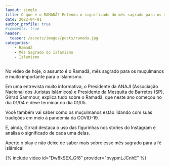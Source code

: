 ```yaml
---
layout: single
title: O que é o RAMADÃ? Entenda o significado do mês sagrado para os muçulmanos e para o Islamismo
date: 2022-04-01
author_profile: true
#comments: true
header:
  teaser: /assets/images/posts/ramada.jpg
categories: 
    - Ramadã
    - Mês Sagrado do Islamismo
    - Islamismo
---
```


No vídeo de hoje, o assunto é o Ramadã, mês sagrado para os muçulmanos e muito importante para o Islamismo.

Em uma entrevista muito informativa, o Presidente da ANAJI (Associação Nacional dos Juristas Islâmicos) e Presidente da Mesquita de Barretos (SP), Girrad Sammour, explica tudo sobre o Ramadã, que neste ano começou no dia 01/04 e deve terminar no dia 01/05.

Você também vai saber como os muçulmanos estão lidando com suas tradições em meio à pandemia da COVID-19.

E, ainda, Girrad destaca o uso das figurinhas nos stories do Instagram e analisa o significado de cada uma delas.

Aperte o play e nã​o deixe de saber mais sobre esse mês sagrado para a fé islâmica!

{% include video id="Dw8kSEX_Gf8" provider="bvypmLJCnhE" %}